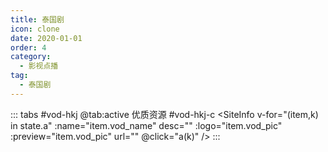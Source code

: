 ```yaml
---
title: 泰国剧
icon: clone
date: 2020-01-01
order: 4
category:
  - 影视点播
tag:
  - 泰国剧
---
```


<ArtPlayer :src="state.src" :config="hlsConfig(state.p)" />

::: tabs #vod-hkj
@tab:active 优质资源 #vod-hkj-c
<SiteInfo v-for="(item,k) in state.a" :name="item.vod_name" desc="" :logo="item.vod_pic"
:preview="item.vod_pic" url="" @click="a(k)" />
:::

<script setup>
  import { vod } from '@db'
  import { hlsConfig } from '@cps/artConst'
  import { useStorage } from '@vueuse/core'
  import { onMounted } from "vue";
  const state = useStorage(
    "vod-hkj",
    {
      src:"",
      a: [],
      p: []
    }
  )

  onMounted(async () => {
    state.value.a = (await vod.find({ "name": "yzzy-17" })).data
    a(0)
  });
  const a = (key) => {
    const { a } = state.value
    state.value.p = a[key].play_list
    state.value.src = a[key].play_list[0].url
  }
</script>
